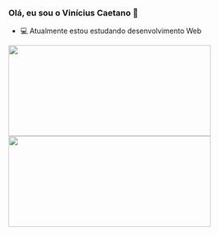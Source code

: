 ### Olá, eu sou o Vinícius Caetano 👋

- 💻 Atualmente estou estudando desenvolvimento Web

<div>
    <a href="https://github.com/vinipereiraa">
  <img height="180em" width="400em" src="https://github-reaadme-stats.vercel.app/api?username=vinipereiraa&show_icons=true&theme=dark&include_all_commits=true&count_private=true"/>
  <img height="180em" width="400em" src="https://github-readme-stats.vercel.app/api/top-langs/?username=vinipereiraa&layout=compact&langs_count=16&theme=dark"/>
</div>

